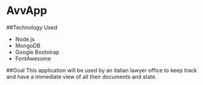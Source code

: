 # AvvApp

##Technology Used
- Node.js
- MongoDB
- Google Bootstrap
- FontAwesome

##Goal
This application will be used by an italian lawyer office to keep track and have a immediate view of all their documents and state.
